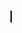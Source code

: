 
<!DOCTYPE html>
<html>
<head>
    <title>Animation</title>
</head>
<body>
<canvas id="myCanvas" width="400" height="300" style="border:1px solid #000000;"></canvas>
<script>
    const canvas = document.getElementById('myCanvas');
    const ctx = canvas.getContext('2d');

    let x = 50, dx = 5;

    function animate() {
        ctx.clearRect(0, 0, canvas.width, canvas.height);

        // رسم دایره
        ctx.beginPath();
        ctx.arc(x, 150, 30, 0, Math.PI * 2);
        ctx.fillStyle = 'red';
        ctx.fill();

        // به‌روزرسانی موقعیت
        x += dx;
        if (x > 350 || x < 50) {
            dx = -dx;
        }

        requestAnimationFrame(animate);
    }

    animate();
</script>
</body>
</html>
